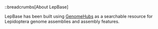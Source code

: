 <!--
Content to display at /help/about
-->

::breadcrumbs[About LepBase]

LepBase has been built using [GenomeHubs](https://github.com/genomehubs/genomehubs) as a searchable resource for Lepidoptera genome assemblies and assembly features.
